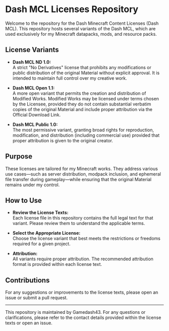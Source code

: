 # Dash MCL Licenses Repository

Welcome to the repository for the Dash Minecraft Content Licenses (Dash MCL). This repository hosts several variants of the Dash MCL, which are used exclusively for my Minecraft datapacks, mods, and resource packs.

## License Variants

- **Dash MCL ND 1.0:**  
  A strict "No Derivatives" license that prohibits any modifications or public distribution of the original Material without explicit approval. It is intended to maintain full control over my creative work.

- **Dash MCL Open 1.1:**  
  A more open variant that permits the creation and distribution of Modified Works. Modified Works may be licensed under terms chosen by the Licensee, provided they do not contain substantial verbatim copies of the original Material and include proper attribution via the Official Download Link.

- **Dash MCL Public 1.0:**  
  The most permissive variant, granting broad rights for reproduction, modification, and distribution (including commercial use) provided that proper attribution is given to the original creator.

## Purpose

These licenses are tailored for my Minecraft works. They address various use cases—such as server distribution, modpack inclusion, and ephemeral file transfer during gameplay—while ensuring that the original Material remains under my control.

## How to Use

- **Review the License Texts:**  
  Each license file in this repository contains the full legal text for that variant. Please review them to understand the applicable terms.

- **Select the Appropriate License:**  
  Choose the license variant that best meets the restrictions or freedoms required for a given project.

- **Attribution:**  
  All variants require proper attribution. The recommended attribution format is provided within each license text.

## Contributions

For any suggestions or improvements to the license texts, please open an issue or submit a pull request.

---

This repository is maintained by Gamedash43. For any questions or clarifications, please refer to the contact details provided within the license texts or open an issue.
